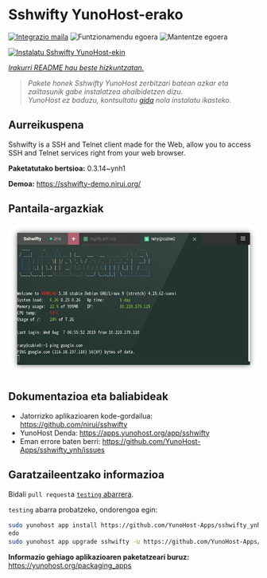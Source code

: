 <!--
Ohart ongi: README hau automatikoki sortu da <https://github.com/YunoHost/apps/tree/master/tools/readme_generator>ri esker
EZ editatu eskuz.
-->

# Sshwifty YunoHost-erako

[![Integrazio maila](https://dash.yunohost.org/integration/sshwifty.svg)](https://ci-apps.yunohost.org/ci/apps/sshwifty/) ![Funtzionamendu egoera](https://ci-apps.yunohost.org/ci/badges/sshwifty.status.svg) ![Mantentze egoera](https://ci-apps.yunohost.org/ci/badges/sshwifty.maintain.svg)

[![Instalatu Sshwifty YunoHost-ekin](https://install-app.yunohost.org/install-with-yunohost.svg)](https://install-app.yunohost.org/?app=sshwifty)

*[Irakurri README hau beste hizkuntzatan.](./ALL_README.md)*

> *Pakete honek Sshwifty YunoHost zerbitzari batean azkar eta zailtasunik gabe instalatzea ahalbidetzen dizu.*  
> *YunoHost ez baduzu, kontsultatu [gida](https://yunohost.org/install) nola instalatu ikasteko.*

## Aurreikuspena

Sshwifty is a SSH and Telnet client made for the Web, allow you to access SSH and Telnet services right from your web browser.

**Paketatutako bertsioa:** 0.3.14~ynh1

**Demoa:** <https://sshwifty-demo.nirui.org/>

## Pantaila-argazkiak

![Sshwifty(r)en pantaila-argazkia](./doc/screenshots/Screenshot.png)

## Dokumentazioa eta baliabideak

- Jatorrizko aplikazioaren kode-gordailua: <https://github.com/nirui/sshwifty>
- YunoHost Denda: <https://apps.yunohost.org/app/sshwifty>
- Eman errore baten berri: <https://github.com/YunoHost-Apps/sshwifty_ynh/issues>

## Garatzaileentzako informazioa

Bidali `pull request`a [`testing` abarrera](https://github.com/YunoHost-Apps/sshwifty_ynh/tree/testing).

`testing` abarra probatzeko, ondorengoa egin:

```bash
sudo yunohost app install https://github.com/YunoHost-Apps/sshwifty_ynh/tree/testing --debug
edo
sudo yunohost app upgrade sshwifty -u https://github.com/YunoHost-Apps/sshwifty_ynh/tree/testing --debug
```

**Informazio gehiago aplikazioaren paketatzeari buruz:** <https://yunohost.org/packaging_apps>
